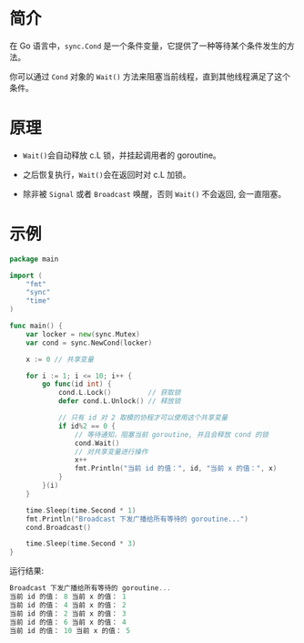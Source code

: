 # 简介

在 Go 语言中，`sync.Cond` 是一个条件变量，它提供了一种等待某个条件发生的方法。

你可以通过 `Cond` 对象的 `Wait()` 方法来阻塞当前线程，直到其他线程满足了这个条件。



# 原理

- `Wait()`会自动释放 c.L 锁，并挂起调用者的 goroutine。

- 之后恢复执行，`Wait()`会在返回时对 c.L 加锁。

- 除非被 `Signal` 或者 `Broadcast` 唤醒，否则 `Wait()` 不会返回, 会一直阻塞。



# 示例

```go
package main

import (
	"fmt"
	"sync"
	"time"
)

func main() {
	var locker = new(sync.Mutex)
	var cond = sync.NewCond(locker)

	x := 0 // 共享变量

	for i := 1; i <= 10; i++ {
		go func(id int) {
			cond.L.Lock()         // 获取锁
			defer cond.L.Unlock() // 释放锁

			// 只有 id 对 2 取模的协程才可以使用这个共享变量
			if id%2 == 0 {
				// 等待通知，阻塞当前 goroutine, 并且会释放 cond 的锁
				cond.Wait()
				// 对共享变量进行操作
				x++
				fmt.Println("当前 id 的值：", id, "当前 x 的值：", x)
			}
		}(i)
	}

	time.Sleep(time.Second * 1)
	fmt.Println("Broadcast 下发广播给所有等待的 goroutine...")
	cond.Broadcast()

	time.Sleep(time.Second * 3)
}
```

运行结果: 

```go
Broadcast 下发广播给所有等待的 goroutine...
当前 id 的值： 8 当前 x 的值： 1 
当前 id 的值： 4 当前 x 的值： 2 
当前 id 的值： 2 当前 x 的值： 3 
当前 id 的值： 6 当前 x 的值： 4 
当前 id 的值： 10 当前 x 的值： 5
```

